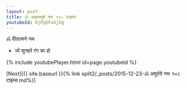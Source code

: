 ```yaml
---
layout: post
title: ॐ अमृतवपुषे नमः १०८ टाइम्स
youtubeId: 0jPgEFaXjhg
---
```

 
 
 ॐ पीतात्मने नमः  
 
 -  जो सुनहरे रंग का हो 
 
  
 
  
 
 
 
 
 
 


{% include youtubePlayer.html id=page.youtubeId %}
 
[Next]({{ site.baseurl }}{% link  split2/_posts/2015-12-23-ॐ अमूर्तये नमः १०८ टाइम्स.md%})
 
